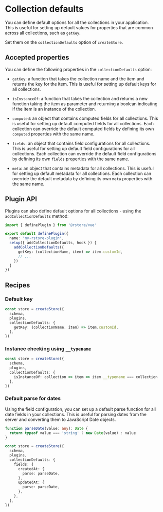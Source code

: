 # Collection defaults

You can define default options for all the collections in your application. This is useful for setting up default values for properties that are common across all collections, such as `getKey`.

Set them on the `collectionDefaults` option of `createStore`.

## Accepted properties

You can define the following properties in the `collectionDefaults` option:

- `getKey`: a function that takes the collection name and the item and returns the key for the item. This is useful for setting up default keys for all collections.

- `isInstanceOf`: a function that takes the collection and returns a new function taking the item as parameter and returning a boolean indicating if the item is an instance of the collection.

- `computed`: an object that contains computed fields for all collections. This is useful for setting up default computed fields for all collections. Each collection can override the default computed fields by defining its own `computed` properties with the same name.

- `fields`: an object that contains field configurations for all collections. This is useful for setting up default field configurations for all collections. Each collection can override the default field configurations by defining its own `fields` properties with the same name.

- `meta`: an object that contains metadata for all collections. This is useful for setting up default metadata for all collections. Each collection can override the default metadata by defining its own `meta` properties with the same name.

## Plugin API

Plugins can also define default options for all collections - using the `addCollectionDefaults` method:

```ts
import { definePlugin } from '@rstore/vue'

export default definePlugin({
  name: 'my-rstore-plugin',
  setup({ addCollectionDefaults, hook }) {
    addCollectionDefaults({
      getKey: (collectionName, item) => item.customId,
      // ...
    })
  }
})
```

## Recipes

### Default key

```ts
const store = createStore({
  schema,
  plugins,
  collectionDefaults: {
    getKey: (collectionName, item) => item.customId,
  },
})
```

### Instance checking using `__typename`

```ts
const store = createStore({
  schema,
  plugins,
  collectionDefaults: {
    isInstanceOf: collection => item => item.__typename === collection.name
  },
})
```

### Default parse for dates

Using the field configuration, you can set up a default parse function for all date fields in your collections. This is useful for parsing dates from the server and converting them to JavaScript Date objects.

```ts
function parseDate(value: any): Date {
  return typeof value === 'string' ? new Date(value) : value
}

const store = createStore({
  schema,
  plugins,
  collectionDefaults: {
    fields: {
      createdAt: {
        parse: parseDate,
      },
      updatedAt: {
        parse: parseDate,
      },
    },
  },
})
